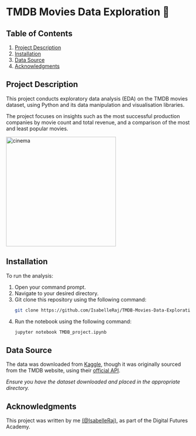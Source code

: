 # TMDB Movies Data Exploration 🎥

## Table of Contents
1. [Project Description](#project-description)
2. [Installation](#installation)
3. [Data Source](#data-source)
4. [Acknowledgments](#acknowledgement)

## Project Description
This project conducts exploratory data analysis (EDA) on the TMDB movies dataset, using Python and its data manipulation and visualisation libraries. 

The project focuses on insights such as the most successful production companies by movie count and total revenue, and a comparison of the most and least popular movies. 

<img src="https://github.com/user-attachments/assets/efe52466-9ecf-4535-b93e-1ae74feb6d55" alt="cinema" width="300"/>

## Installation
To run the analysis:
1. Open your command prompt.
2. Navigate to your desired directory.
3. Git clone this repository using the following command:
   ```bash
   git clone https://github.com/IsabelleRaj/TMDB-Movies-Data-Exploration
   ```
4. Run the notebook using the following command:
   ```bash
   jupyter notebook TMDB_project.ipynb
   ```

## Data Source
The data was downloaded from [Kaggle](https://www.kaggle.com/datasets/tmdb/tmdb-movie-metadata), though it was originally sourced from the TMDB website, using their [official API](https://developer.themoviedb.org/docs/getting-started). 

*Ensure you have the dataset downloaded and placed in the appropriate directory.*

## Acknowledgments
This project was written by me [(@IsabelleRaj)](https://github.com/IsabelleRaj), as part of the Digital Futures Academy. 
